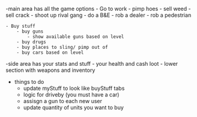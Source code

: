 -main area has all the game options
    - Go to work
        - pimp hoes
        - sell weed
        - sell crack
        - shoot up rival gang
        - do a B&E
        - rob a dealer
        - rob a pedestrian
        
    - Buy stuff
        - buy guns
            - show available guns based on level
        - buy drugs
        - buy places to sling/ pimp out of
        - buy cars based on level
        
-side area has your stats and stuff
    - your health and cash loot
    - lower section with weapons and inventory
    
    
    
- things to do
    - update myStuff to look like buyStuff tabs
    - logic for driveby (you must have a car)
    - assisgn a gun to each new user
    - update quantity of units you want to buy
